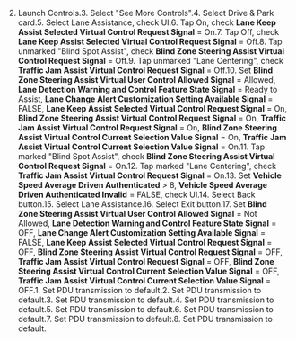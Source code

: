 2. Launch Controls.3. Select "See More Controls".4. Select Drive & Park card.5. Select Lane Assistance, check UI.6. Tap On, check **Lane Keep Assist Selected Virtual Control Request Signal** = On.7. Tap Off, check **Lane Keep Assist Selected Virtual Control Request Signal** = Off.8. Tap unmarked "Blind Spot Assist", check **Blind Zone Steering Assist Virtual Control Request Signal** = Off.9. Tap unmarked "Lane Centering", check **Traffic Jam Assist Virtual Control Request Signal** = Off.10. Set **Blind Zone Steering Assist Virtual User Control Allowed Signal** = Allowed, **Lane Detection Warning and Control Feature State Signal** = Ready to Assist, **Lane Change Alert Customization Setting Available Signal** = FALSE, **Lane Keep Assist Selected Virtual Control Request Signal** = On, **Blind Zone Steering Assist Virtual Control Request Signal** = On, **Traffic Jam Assist Virtual Control Request Signal** = On, **Blind Zone Steering Assist Virtual Control Current Selection Value Signal** = On, **Traffic Jam Assist Virtual Control Current Selection Value Signal** = On.11. Tap marked "Blind Spot Assist", check **Blind Zone Steering Assist Virtual Control Request Signal** = On.12. Tap marked "Lane Centering", check **Traffic Jam Assist Virtual Control Request Signal** = On.13. Set **Vehicle Speed Average Driven Authenticated** > 8, **Vehicle Speed Average Driven Authenticated Invalid** = FALSE, check UI.14. Select Back button.15. Select Lane Assistance.16. Select Exit button.17. Set **Blind Zone Steering Assist Virtual User Control Allowed Signal** = Not Allowed, **Lane Detection Warning and Control Feature State Signal** = OFF, **Lane Change Alert Customization Setting Available Signal** = FALSE, **Lane Keep Assist Selected Virtual Control Request Signal** = OFF, **Blind Zone Steering Assist Virtual Control Request Signal** = OFF, **Traffic Jam Assist Virtual Control Request Signal** = OFF, **Blind Zone Steering Assist Virtual Control Current Selection Value Signal** = OFF, **Traffic Jam Assist Virtual Control Current Selection Value Signal** = OFF.1. Set PDU transmission to default.2. Set PDU transmission to default.3. Set PDU transmission to default.4. Set PDU transmission to default.5. Set PDU transmission to default.6. Set PDU transmission to default.7. Set PDU transmission to default.8. Set PDU transmission to default.